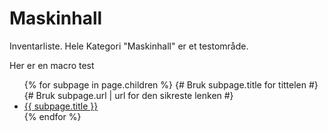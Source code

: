 # Maskinhall
Inventarliste. Hele Kategori "Maskinhall" er et testområde.

Her er en macro test

<ul>
{% for subpage in page.children %}
    {# Bruk subpage.title for tittelen #}
    {# Bruk subpage.url | url for den sikreste lenken #}
    <li><a href="{{ subpage.url | url }}">{{ subpage.title }}</a></li>
{% endfor %}
</ul>
